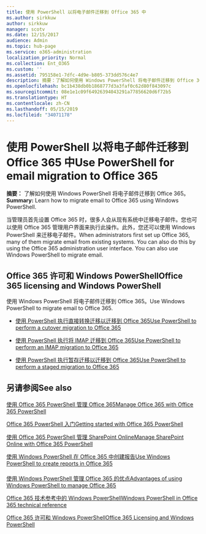 ```yaml
---
title: 使用 PowerShell 以将电子邮件迁移到 Office 365 中
ms.author: sirkkuw
author: sirkkuw
manager: scotv
ms.date: 12/15/2017
audience: Admin
ms.topic: hub-page
ms.service: o365-administration
localization_priority: Normal
ms.collection: Ent_O365
ms.custom: ''
ms.assetid: 795158e1-7dfc-4d9e-b805-373dd576c4e7
description: 摘要：了解如何使用 Windows PowerShell 将电子邮件迁移到 Office 365。
ms.openlocfilehash: bc1b438db0b1868777d3a3faf0c62d80f843097c
ms.sourcegitcommit: 08e1e1c09f64926394043291a77856620d6f72b5
ms.translationtype: HT
ms.contentlocale: zh-CN
ms.lasthandoff: 05/15/2019
ms.locfileid: "34071178"
---
```

# <a name="use-powershell-for-email-migration-to-office-365"></a><span data-ttu-id="7892c-103">使用 PowerShell 以将电子邮件迁移到 Office 365 中</span><span class="sxs-lookup"><span data-stu-id="7892c-103">Use PowerShell for email migration to Office 365</span></span>

 <span data-ttu-id="7892c-104">**摘要：** 了解如何使用 Windows PowerShell 将电子邮件迁移到 Office 365。</span><span class="sxs-lookup"><span data-stu-id="7892c-104">**Summary:** Learn how to migrate email to Office 365 using Windows PowerShell.</span></span>
  
<span data-ttu-id="7892c-p101">当管理员首先设置 Office 365 时，很多人会从现有系统中迁移电子邮件。您也可以使用 Office 365 管理用户界面来执行此操作。此外，您还可以使用 Windows PowerShell 来迁移电子邮件。</span><span class="sxs-lookup"><span data-stu-id="7892c-p101">When administrators first set up Office 365, many of them migrate email from existing systems. You can also do this by using the Office 365 administration user interface. You can also use Windows PowerShell to migrate email.</span></span>
  
## <a name="office-365-licensing-and-windows-powershell"></a><span data-ttu-id="7892c-108">Office 365 许可和 Windows PowerShell</span><span class="sxs-lookup"><span data-stu-id="7892c-108">Office 365 licensing and Windows PowerShell</span></span>

<span data-ttu-id="7892c-109">使用 Windows PowerShell 将电子邮件迁移到 Office 365。</span><span class="sxs-lookup"><span data-stu-id="7892c-109">Use Windows PowerShell to migrate email to Office 365.</span></span> 
  
- [<span data-ttu-id="7892c-110">使用 PowerShell 执行直接转换迁移以迁移到 Office 365</span><span class="sxs-lookup"><span data-stu-id="7892c-110">Use PowerShell to perform a cutover migration to Office 365</span></span>](use-powershell-to-perform-a-cutover-migration-to-office-365.md)
    
- [<span data-ttu-id="7892c-111">使用 PowerShell 执行将 IMAP 迁移到 Office 365</span><span class="sxs-lookup"><span data-stu-id="7892c-111">Use PowerShell to perform an IMAP migration to Office 365</span></span>](use-powershell-to-perform-an-imap-migration-to-office-365.md)
    
- [<span data-ttu-id="7892c-112">使用 PowerShell 执行暂存迁移以迁移到 Office 365</span><span class="sxs-lookup"><span data-stu-id="7892c-112">Use PowerShell to perform a staged migration to Office 365</span></span>](use-powershell-to-perform-a-staged-migration-to-office-365.md)
    
## <a name="see-also"></a><span data-ttu-id="7892c-113">另请参阅</span><span class="sxs-lookup"><span data-stu-id="7892c-113">See also</span></span>

#### 

[<span data-ttu-id="7892c-114">使用 Office 365 PowerShell 管理 Office 365</span><span class="sxs-lookup"><span data-stu-id="7892c-114">Manage Office 365 with Office 365 PowerShell</span></span>](manage-office-365-with-office-365-powershell.md)
  
[<span data-ttu-id="7892c-115">Office 365 PowerShell 入门</span><span class="sxs-lookup"><span data-stu-id="7892c-115">Getting started with Office 365 PowerShell</span></span>](getting-started-with-office-365-powershell.md)
  
[<span data-ttu-id="7892c-116">使用 Office 365 PowerShell 管理 SharePoint Online</span><span class="sxs-lookup"><span data-stu-id="7892c-116">Manage SharePoint Online with Office 365 PowerShell</span></span>](manage-sharepoint-online-with-office-365-powershell.md)
  
[<span data-ttu-id="7892c-117">使用 Windows PowerShell 在 Office 365 中创建报告</span><span class="sxs-lookup"><span data-stu-id="7892c-117">Use Windows PowerShell to create reports in Office 365</span></span>](use-windows-powershell-to-create-reports-in-office-365.md)
#### 

[<span data-ttu-id="7892c-118">使用 Windows PowerShell 管理 Office 365 的优点</span><span class="sxs-lookup"><span data-stu-id="7892c-118">Advantages of using Windows PowerShell to manage Office 365</span></span>](http://technet.microsoft.com/library/15144a50-453e-4cd5-befd-bc6736697967.aspx)
  
[<span data-ttu-id="7892c-119">Office 365 技术参考中的 Windows PowerShell</span><span class="sxs-lookup"><span data-stu-id="7892c-119">Windows PowerShell in Office 365 technical reference</span></span>](http://technet.microsoft.com/library/10d5c66a-7579-4319-aaa5-7a5e21d49cea.aspx)
  
[<span data-ttu-id="7892c-120">Office 365 许可和 Windows PowerShell</span><span class="sxs-lookup"><span data-stu-id="7892c-120">Office 365 Licensing and Windows PowerShell</span></span>](http://technet.microsoft.com/library/6ca0e430-f7ba-4184-becf-14c6c5c8dde5.aspx)

